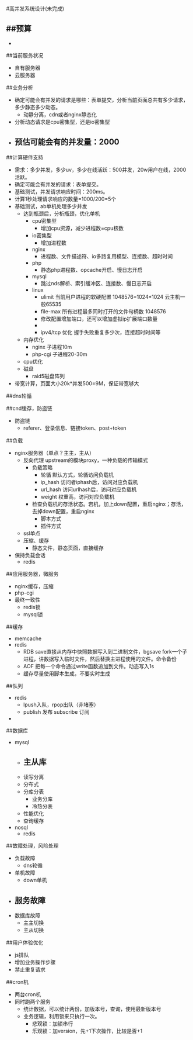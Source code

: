 #高并发系统设计(未完成)

##预算
  - 
  - 

##当前服务状况
  - 自有服务器 
  - 云服务器

##业务分析
 - 确定可能会有并发的请求是哪些：表单提交，分析当前页面总共有多少请求，多少静态多少动态。
    - 动静分离，cdn或者nginx静态化
 - 分析动态请求是cpu密集型，还是io密集型
 - 预估可能会有的并发量：2000
    - 


##计算硬件支持
  - 需求：多少并发，多少uv，多少在线活跃：500并发，20w用户在线，2000活跃。
  - 确定可能会有并发的请求：表单提交。
  - 基础测试，并发请求响应时间：200ms。
  - 计算1秒处理请求响应的数量=1000/200=5个
  - 基础测试，ab单机处理多少并发
    - 达到瓶颈后，分析瓶颈，优化单机
      - cpu密集型
        - 增加cpu资源，减少进程数=cpu核数
      - io密集型
        - 增加进程数
      - nginx
        - 进程数、文件描述符、io多路复用模型、连接数、超时时间
      - php
        - 静态php进程数、opcache开启、慢日志开启
      - mysql
        - 跳过nds解析、索引缓冲区、连接数、慢日志开启
      - linux
        - ulimit 当前用户进程的软硬配置 1048576=1024*1024 云主机一般65535
        - file-max 所有进程最多同时打开的文件句柄数 1048576 
        - 修改配置增加端口，还可以增加虚拟ip扩展端口数量
        - 
        - ipv4/tcp 优化 握手失败重复多少次，连接超时时间等
    - 内存优化
      - nginx 子进程10m
      - php-cgi 子进程20-30m
    - cpu优化
    - 磁盘
      - raid5磁盘阵列
  - 带宽计算，页面大小20k*并发500=9M，保证带宽够大

##dns轮循

##cnd缓存，防盗链
  - 防盗链
    - referer、登录信息、链接token、post+token

##负载
  - nginx服务器（单点？主主，主从）
    - 反向代理 upstream的模块proxy，一种负载的传输模式
      - 负载策略
        - 轮循 默认方式，轮循访问负载机
        - ip_hash 访问者iphash后，访问对应负载机
        - url_hash 访问urlhash后，访问对应负载机
        - weight 权重高，访问对应负载机
      - 检查负载机的存活状态。宕机，加上down配置，重启nginx；存活，去掉down配置，重启nginx
        - 脚本方式
        - 插件方式
    - ssl单点
    - 压缩、缓存
      - 静态文件，静态页面，直接缓存
  - 保持负载会话
    - redis

##应用服务器，微服务
  - nginx缓存，压缩
  - php-cgi
  - 最终一致性
    - redis锁
    - mysql锁

##缓存
  - memcache
  - redis
    - RDB save直接从内存中快照数据写入到二进制文件，bgsave fork一个子进程，讲数据写入临时文件，然后替换主进程使用的文件。命令备份
    - AOF 把每一个命令通过write函数追加到文件。动态写入1s
    - 缓存尽量使用脚本生成，不要实时生成

##队列
  - redis
    - lpush入队，rpop出队（非堵塞）
    - publish 发布 subscribe 订阅
  - 

##数据库
  - mysql
    - 主从库
      -  
    - 读写分离
    - 分布式
    - 分库分表
      - 业务分库
      - 冷热分表
    - 性能优化
    - 查询缓存
  - nosql
    - redis

##故障处理，风险处理
  - 负载故障
    - dns轮循
  - 单机故障
    - down单机
  - 服务故障
    - 
  - 数据库故障
    - 主主切换
    - 主从切换


##用户体验优化
  - js排队
  - 增加业务操作步骤
  - 禁止重复请求

##cron机
  - 两台cron机
   - 同时跑两个服务
     - 统计数据，可以统计两份，加版本号，查询，使用最新版本号
     - 业务逻辑，利用锁来只执行一次。
       - 悲观锁：加锁串行
       - 乐观锁：加version，先+1下次操作，比较是否+1